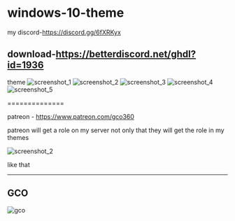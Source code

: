# windows-10-theme
 
 my discord-https://discord.gg/6fXRKyx
 
 download-https://betterdiscord.net/ghdl?id=1936
 -------------------
theme
![screenshot_1](https://user-images.githubusercontent.com/31587917/40371086-5efe4732-5dff-11e8-83e0-a3876542283a.png)
![screenshot_2](https://user-images.githubusercontent.com/31587917/40371088-5f4ff708-5dff-11e8-97a7-1e74d7fc5167.png)
![screenshot_3](https://user-images.githubusercontent.com/31587917/40371090-617dd9c8-5dff-11e8-8dbf-5a5d18a31d77.png)
![screenshot_4](https://user-images.githubusercontent.com/31587917/40371092-61c0913c-5dff-11e8-805e-94a929895c26.png)
![screenshot_5](https://user-images.githubusercontent.com/31587917/40371093-624041ac-5dff-11e8-8000-8ed68724eaa9.png)

==============

patreon - https://www.patreon.com/gco360
 
 patreon will get a role on my server not only  that they will get the role in my themes
 
 ![screenshot_2](https://user-images.githubusercontent.com/31587917/40572623-3607c7be-60ce-11e8-8d83-5f4de4870909.png)

like that 

------------------------------
GCO
--------------------------

![gco](https://user-images.githubusercontent.com/31587917/40158597-fc80f11c-59c2-11e8-9507-6b2adc18afb3.png)
